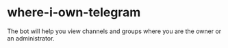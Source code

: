 # where-i-own-telegram
The bot will help you view channels and groups where you are the owner or an administrator.
